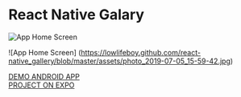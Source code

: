 # React Native Galary

![App Home Screen](https://octodex.github.com/images/yaktocat.png)

![App Home Screen]
(https://lowlifeboy.github.com/react-native_gallery/blob/master/assets/photo_2019-07-05_15-59-42.jpg)

[DEMO ANDROID APP](https://drive.google.com/open?id=1ywUNoLFWC8YHlOPL5R6OlB0rjq2BIGNa)  
[PROJECT ON EXPO](https://expo.io/@lowlifeboy/gallery)
